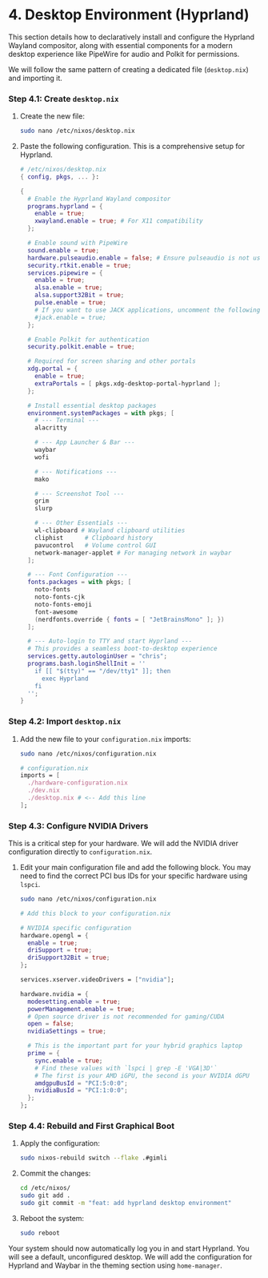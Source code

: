 # 4. Desktop Environment (Hyprland)

This section details how to declaratively install and configure the Hyprland Wayland compositor, along with essential components for a modern desktop experience like PipeWire for audio and Polkit for permissions.

We will follow the same pattern of creating a dedicated file (`desktop.nix`) and importing it.

### Step 4.1: Create `desktop.nix`

1.  Create the new file:
    ```bash
    sudo nano /etc/nixos/desktop.nix
    ```
2.  Paste the following configuration. This is a comprehensive setup for Hyprland.

    ```nix
    # /etc/nixos/desktop.nix
    { config, pkgs, ... }:

    {
      # Enable the Hyprland Wayland compositor
      programs.hyprland = {
        enable = true;
        xwayland.enable = true; # For X11 compatibility
      };

      # Enable sound with PipeWire
      sound.enable = true;
      hardware.pulseaudio.enable = false; # Ensure pulseaudio is not used
      security.rtkit.enable = true;
      services.pipewire = {
        enable = true;
        alsa.enable = true;
        alsa.support32Bit = true;
        pulse.enable = true;
        # If you want to use JACK applications, uncomment the following
        #jack.enable = true;
      };

      # Enable Polkit for authentication
      security.polkit.enable = true;

      # Required for screen sharing and other portals
      xdg.portal = {
        enable = true;
        extraPortals = [ pkgs.xdg-desktop-portal-hyprland ];
      };

      # Install essential desktop packages
      environment.systemPackages = with pkgs; [
        # --- Terminal ---
        alacritty

        # --- App Launcher & Bar ---
        waybar
        wofi

        # --- Notifications ---
        mako

        # --- Screenshot Tool ---
        grim
        slurp

        # --- Other Essentials ---
        wl-clipboard # Wayland clipboard utilities
        cliphist      # Clipboard history
        pavucontrol   # Volume control GUI
        network-manager-applet # For managing network in waybar
      ];

      # --- Font Configuration ---
      fonts.packages = with pkgs; [
        noto-fonts
        noto-fonts-cjk
        noto-fonts-emoji
        font-awesome
        (nerdfonts.override { fonts = [ "JetBrainsMono" ]; })
      ];

      # --- Auto-login to TTY and start Hyprland ---
      # This provides a seamless boot-to-desktop experience
      services.getty.autologinUser = "chris";
      programs.bash.loginShellInit = ''
        if [[ "$(tty)" == "/dev/tty1" ]]; then
          exec Hyprland
        fi
      '';
    }
    ```

### Step 4.2: Import `desktop.nix`

1.  Add the new file to your `configuration.nix` imports:
    ```bash
    sudo nano /etc/nixos/configuration.nix
    ```
    ```nix
    # configuration.nix
    imports = [
      ./hardware-configuration.nix
      ./dev.nix
      ./desktop.nix # <-- Add this line
    ];
    ```

### Step 4.3: Configure NVIDIA Drivers

This is a critical step for your hardware. We will add the NVIDIA driver configuration directly to `configuration.nix`.

1.  Edit your main configuration file and add the following block. You may need to find the correct PCI bus IDs for your specific hardware using `lspci`.
    ```bash
    sudo nano /etc/nixos/configuration.nix
    ```
    ```nix
    # Add this block to your configuration.nix

    # NVIDIA specific configuration
    hardware.opengl = {
      enable = true;
      driSupport = true;
      driSupport32Bit = true;
    };

    services.xserver.videoDrivers = ["nvidia"];

    hardware.nvidia = {
      modesetting.enable = true;
      powerManagement.enable = true;
      # Open source driver is not recommended for gaming/CUDA
      open = false;
      nvidiaSettings = true;

      # This is the important part for your hybrid graphics laptop
      prime = {
        sync.enable = true;
        # Find these values with `lspci | grep -E 'VGA|3D'`
        # The first is your AMD iGPU, the second is your NVIDIA dGPU
        amdgpuBusId = "PCI:5:0:0";
        nvidiaBusId = "PCI:1:0:0";
      };
    };
    ```

### Step 4.4: Rebuild and First Graphical Boot

1.  Apply the configuration:
    ```bash
    sudo nixos-rebuild switch --flake .#gimli
    ```
2.  Commit the changes:
    ```bash
    cd /etc/nixos/
    sudo git add .
    sudo git commit -m "feat: add hyprland desktop environment"
    ```
3.  Reboot the system:
    ```bash
    sudo reboot
    ```

Your system should now automatically log you in and start Hyprland. You will see a default, unconfigured desktop. We will add the configuration for Hyprland and Waybar in the theming section using `home-manager`.
